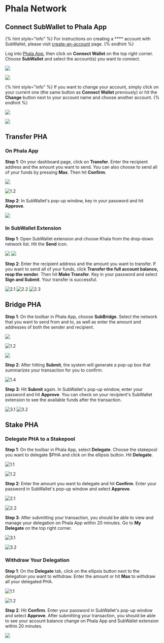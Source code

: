 # Phala Network

## Connect SubWallet to Phala App

{% hint style="info" %}
For instructions on creating a **** account with SubWallet, please visit [create-an-account](../user-guide/create-an-account/ "mention") page.
{% endhint %}

Log into [Phala App](https://app.phala.network/), then click on **Connect Wallet** on the top right corner. Choose **SubWallet** and select the account(s) you want to connect.&#x20;

![](../.gitbook/assets/phala1.png)

![](<../.gitbook/assets/Screen Shot 2022-04-26 at 11.10.08.png>)

{% hint style="info" %}
If you want to change your account, simply click on your current one (the same button as **Connect Wallet** previously) or hit the **Change** button next to your account name and choose another account.
{% endhint %}

![](../.gitbook/assets/phala2.png)

![](<../.gitbook/assets/Screen Shot 2022-04-26 at 11.03.14.png>)

## Transfer PHA

### On Phala App

**Step 1**: On your dashboard page, click on **Transfer**. Enter the recipient address and the amount you want to send. You can also choose to send all of your funds by pressing **Max**. Then hit **Confirm**.&#x20;

![](../.gitbook/assets/phala3.png)

![1.2](<../.gitbook/assets/Screen Shot 2022-04-26 at 11.48.35.png>)

**Step 2**: In SubWallet's pop-up window, key in your password and hit **Approve**.

![](<../.gitbook/assets/Screen Shot 2022-04-26 at 11.55.47.png>)

### In SubWallet Extension

**Step 1**: Open SubWallet extension and choose Khala from the drop-down network list. Hit the **Send** icon.

![](../.gitbook/assets/phala4.png) ![](../.gitbook/assets/phala5.png)

**Step 2**: Enter the recipient address and the amount you want to transfer. If you want to send all of your funds, click **Transfer the full account balance, reap the sender**. Then hit **Make Transfer**. Key in your password and select **Sign and Submit**. Your transfer is successful.&#x20;

![2.1](<../.gitbook/assets/Screen Shot 2022-04-26 at 12.07.25.png>) ![2.2](<../.gitbook/assets/Screen Shot 2022-04-26 at 12.07.39 (1).png>) ![2.3](<../.gitbook/assets/Screen Shot 2022-04-26 at 12.12.57.png>)

## Bridge PHA

**Step 1**: On the toolbar in Phala App, choose **SubBridge**. Select the network that you want to send from and to, as well as enter the amount and addresses of both the sender and recipient.&#x20;

![](../.gitbook/assets/phala6.png)

![1.2](<../.gitbook/assets/Screen Shot 2022-04-26 at 12.31.50.png>)

![](<../.gitbook/assets/Screen Shot 2022-04-26 at 12.33.00.png>)

**Step 2**: After hitting **Submit**, the system will generate a pop-up box that summarizes your transaction for you to confirm.

![1.4](<../.gitbook/assets/Screen Shot 2022-04-26 at 12.33.40.png>)

**Step 3**: Hit **Submit** again. In SubWallet's pop-up window, enter your password and hit **Approve**. You can check on your recipient's SubWallet extension to see the available funds after the transaction.

![3.1](<../.gitbook/assets/Screen Shot 2022-04-26 at 12.41.00.png>) ![3.2](<../.gitbook/assets/Screen Shot 2022-04-26 at 12.46.04.png>)

## Stake PHA

### Delegate PHA to a Stakepool&#x20;

**Step 1**: On the toolbar in Phala App, select **Delegate**. Choose the stakepool you want to delegate $PHA and click on the ellipsis button. Hit **Delegate**.&#x20;

![1.1](<../.gitbook/assets/Screen Shot 2022-04-26 at 14.55.02.png>)

![1.2](<../.gitbook/assets/Screen Shot 2022-04-26 at 14.55.21 (1).png>)

**Step 2**: Enter the amount you want to delegate and hit **Confirm**. Enter your password in SubWallet's pop-up window and select **Approve**.&#x20;

![2.1](<../.gitbook/assets/Screen Shot 2022-04-26 at 14.56.36.png>)

![2.2](<../.gitbook/assets/Screen Shot 2022-04-26 at 14.56.58.png>)

**Step 3**: After submitting your transaction, you should be able to view and manage your delegation on Phala App within 20 minutes. Go to **My Delegate** on the top right corner.

![3.1](<../.gitbook/assets/Screen Shot 2022-04-26 at 15.01.48.png>)

![3.2](<../.gitbook/assets/Screen Shot 2022-04-26 at 15.12.20 (1).png>)

### Withdraw Your Delegation

**Step 1**: On the **Delegate** tab, click on the ellipsis button next to the delegation you want to withdraw. Enter the amount or hit **Max** to withdraw all your delegated PHA.

![1.1](<../.gitbook/assets/Screen Shot 2022-04-26 at 15.19.02.png>)

![1.2](<../.gitbook/assets/Screen Shot 2022-04-26 at 15.19.46 (1).png>)

**Step 2**: Hit **Confirm**. Enter your password in SubWallet's pop-up window and select **Approve**. After submitting your transaction, you should be able to see your account balance change on Phala App and SubWallet extension within 20 minutes.

![](<../.gitbook/assets/Screen Shot 2022-04-26 at 15.23.05 (1).png>)

&#x20;

